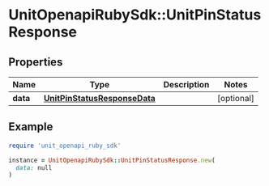 # UnitOpenapiRubySdk::UnitPinStatusResponse

## Properties

| Name | Type | Description | Notes |
| ---- | ---- | ----------- | ----- |
| **data** | [**UnitPinStatusResponseData**](UnitPinStatusResponseData.md) |  | [optional] |

## Example

```ruby
require 'unit_openapi_ruby_sdk'

instance = UnitOpenapiRubySdk::UnitPinStatusResponse.new(
  data: null
)
```

